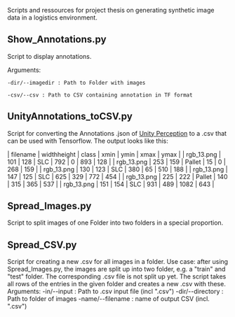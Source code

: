 Scripts and ressources for project thesis on generating synthetic image data in a logistics environment.


## Show_Annotations.py
Script to display annotations.

Arguments:

    -dir/--imagedir : Path to Folder with images
  
    -csv/--csv : Path to CSV containing annotation in TF format
  
## UnityAnnotations_toCSV.py
Script for converting the Annotations .json of [Unity Perception](https://github.com/Unity-Technologies/com.unity.perception) to a .csv that can be used with Tensorflow. The output looks like this: 

| filename | widthheight | class | xmin | ymin | xmax | ymax |
| rgb_13.png | 101 | 128 | SLC | 792 | 0 | 893 | 128 |
| rgb_13.png | 253 | 159 | Pallet | 15 | 0 | 268 | 159 |
| rgb_13.png | 130 | 123 | SLC | 380 | 65 | 510 | 188 |
| rgb_13.png | 147 | 125 | SLC | 625 | 329 | 772 | 454 |
| rgb_13.png | 225 | 222 | Pallet | 140 | 315 | 365 | 537 | 
| rgb_13.png | 151 | 154 | SLC | 931 | 489 | 1082 | 643 |
  
## Spread_Images.py
Script to split images of one Folder into two folders in a special proportion.

## Spread_CSV.py
Script for creating a new .csv for all images in a folder.
Use case: after using Spread_Images.py, the images are split up into two folder, e.g. a "train" and "test" folder. 
The corresponding .csv file is not split up yet. The script takes all rows of the entries in the given folder and creates a new .csv with these. 
Arguments:
  -in/--input : Path to .csv input file (incl ".csv")
  -dir/--directory : Path to folder of images
  -name/--filename : name of output CSV (incl. ".csv")
  


